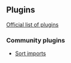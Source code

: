 ## Plugins

[Official list of plugins](https://prettier.io/docs/en/plugins.html#official-plugins)

### Community plugins

- [Sort imports](https://github.com/trivago/prettier-plugin-sort-imports)

